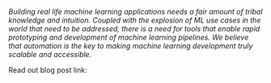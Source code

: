 _Building real life machine learning applications needs a fair amount of tribal knowledge and intuition. Coupled with the explosion of ML use cases in the world that need to be addressed, there is a need for tools that enable rapid prototyping and development of machine learning pipelines. We believe that automation is the key to making machine learning development truly scalable and accessible._

Read out blog post link:
